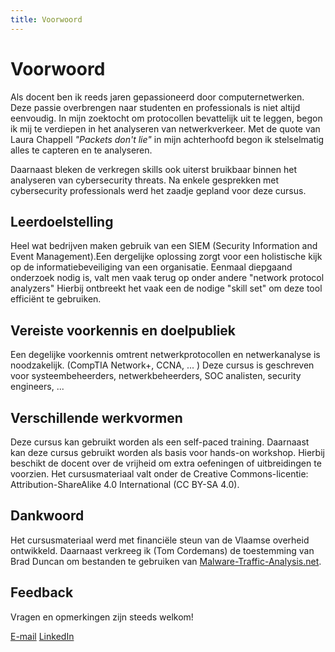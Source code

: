 ```yaml
---
title: Voorwoord
---
```


# Voorwoord

Als docent ben ik reeds jaren gepassioneerd door computernetwerken. Deze passie overbrengen naar studenten en professionals is niet altijd eenvoudig. In mijn zoektocht om protocollen bevattelijk uit te leggen, begon ik mij te verdiepen in het analyseren van netwerkverkeer. Met de quote van Laura Chappell _"Packets don't lie"_ in mijn achterhoofd begon ik stelselmatig alles te capteren en te analyseren.

Daarnaast bleken de verkregen skills ook uiterst bruikbaar binnen het analyseren van cybersecurity threats. Na enkele gesprekken met cybersecurity professionals werd het zaadje gepland voor deze cursus.

## Leerdoelstelling

Heel wat bedrijven maken gebruik van een SIEM (Security Information and Event Management).Een dergelijke oplossing zorgt voor een holistische kijk op de informatiebeveiliging van een organisatie. Eenmaal diepgaand onderzoek nodig is, valt men vaak terug op onder andere "network protocol analyzers" Hierbij ontbreekt het vaak een de nodige "skill set" om deze tool efficiënt te gebruiken.

## Vereiste voorkennis en doelpubliek

Een degelijke voorkennis omtrent netwerkprotocollen en netwerkanalyse is noodzakelijk.
(CompTIA Network+, CCNA, ... )
Deze cursus is geschreven voor systeembeheerders, netwerkbeheerders, SOC analisten, security engineers, ...

## Verschillende werkvormen

Deze cursus kan gebruikt worden als een self-paced training. Daarnaast kan deze cursus gebruikt worden als basis voor hands-on workshop. Hierbij beschikt de docent over de vrijheid om extra oefeningen of uitbreidingen te voorzien. Het cursusmateriaal valt onder de Creative Commons-licentie: Attribution-ShareAlike 4.0 International (CC BY-SA 4.0).

## Dankwoord

Het cursusmateriaal werd met financiële steun van de Vlaamse overheid ontwikkeld.
Daarnaast verkreeg ik (Tom Cordemans) de toestemming van Brad Duncan om bestanden te gebruiken van  [Malware-Traffic-Analysis.net](https://www.malware-traffic-analysis.net/).

## Feedback

Vragen en opmerkingen zijn steeds welkom!

[E-mail](mailto:tom.cordemans@vives.be)
[LinkedIn](https://linkedin.com/in/tom-cordemans-54419821)